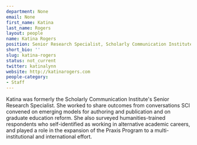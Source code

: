 ```yaml
---
department: None
email: None
first_name: Katina
last_name: Rogers
layout: people
name: Katina Rogers
position: Senior Research Specialist, Scholarly Communication Institute
short_bio: ''
slug: katina-rogers
status: not_current
twitter: katinalynn
website: http://katinarogers.com
people-category:
- Staff
---
```


Katina was formerly the Scholarly Communication Institute's Senior Research Specialist. She worked to share outcomes from conversations SCI convened on emerging models for authoring and publication and on graduate education reform. She also surveyed humanities-trained respondents who self-identified as working in alternative academic careers, and played a role in the expansion of the Praxis Program to a multi-institutional and international effort.
